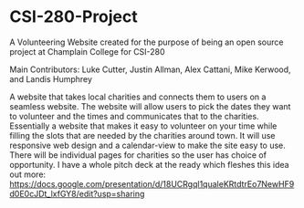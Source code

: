 # CSI-280-Project

A Volunteering Website created for the purpose of being an open source project at Champlain College for CSI-280

Main Contributors: Luke Cutter, Justin Allman, Alex Cattani, Mike Kerwood, and Landis Humphrey

A website that takes local charities and connects them to users on a seamless website.
The website will allow users to pick the dates they want to volunteer and the times and communicates that to the charities.
Essentially a website that makes it easy to volunteer on your time while filling the slots that are needed by the charities around town.
It will use responsive web design and a calendar-view to make the site easy to use. There will be individual pages for charities so the user has choice of opportunity.
I have a whole pitch deck at the ready which fleshes this idea out more: https://docs.google.com/presentation/d/18UCRgql1qualeKRtdtrEo7NewHF9d0E0cJDt_lxfGY8/edit?usp=sharing
